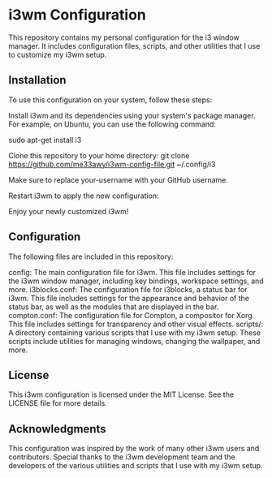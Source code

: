 # i3wm Configuration
This repository contains my personal configuration for the i3 window manager. It includes configuration files, scripts, and other utilities that I use to customize my i3wm setup.

## Installation
To use this configuration on your system, follow these steps:

Install i3wm and its dependencies using your system's package manager. For example, on Ubuntu, you can use the following command:

sudo apt-get install i3

Clone this repository to your home directory:
git clone https://github.com/me33awy/i3wm-config-file.git ~/.config/i3

Make sure to replace your-username with your GitHub username.

Restart i3wm to apply the new configuration:

Enjoy your newly customized i3wm!

## Configuration
The following files are included in this repository:

config: The main configuration file for i3wm. This file includes settings for the i3wm window manager, including key bindings, workspace settings, and more.
i3blocks.conf: The configuration file for i3blocks, a status bar for i3wm. This file includes settings for the appearance and behavior of the status bar, as well as the modules that are displayed in the bar.
compton.conf: The configuration file for Compton, a compositor for Xorg. This file includes settings for transparency and other visual effects.
scripts/: A directory containing various scripts that I use with my i3wm setup. These scripts include utilities for managing windows, changing the wallpaper, and more.

## License
This i3wm configuration is licensed under the MIT License. See the LICENSE file for more details.

## Acknowledgments
This configuration was inspired by the work of many other i3wm users and contributors. Special thanks to the i3wm development team and the developers of the various utilities and scripts that I use with my i3wm setup.
